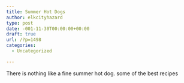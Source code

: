 ```yaml
---
title: Summer Hot Dogs
author: elkcityhazard
type: post
date: -001-11-30T00:00:00+00:00
draft: true
url: /?p=1498
categories:
  - Uncategorized

---
```

There is nothing like a fine summer hot dog. some of the best recipes